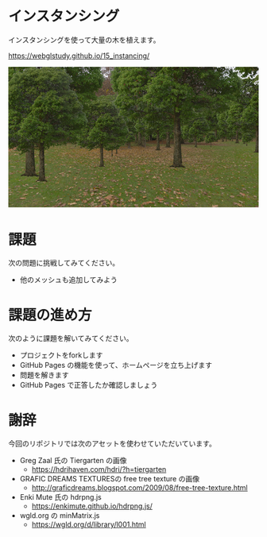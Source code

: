 # インスタンシング
インスタンシングを使って大量の木を植えます。

https://webglstudy.github.io/15_instancing/

![結果画像](result.png)

# 課題
次の問題に挑戦してみてください。

- 他のメッシュも追加してみよう

# 課題の進め方
次のように課題を解いてみてください。

- プロジェクトをforkします
- GitHub Pages の機能を使って、ホームページを立ち上げます
- 問題を解きます
- GitHub Pages で正答したか確認しましょう

# 謝辞
今回のリポジトリでは次のアセットを使わせていただいています。

- Greg Zaal 氏の Tiergarten の画像
  - https://hdrihaven.com/hdri/?h=tiergarten
- GRAFIC DREAMS TEXTURESの free tree texture の画像
  - http://graficdreams.blogspot.com/2009/08/free-tree-texture.html
- Enki Mute 氏の hdrpng.js
  - https://enkimute.github.io/hdrpng.js/
- wgld.org の minMatrix.js
  - https://wgld.org/d/library/l001.html

